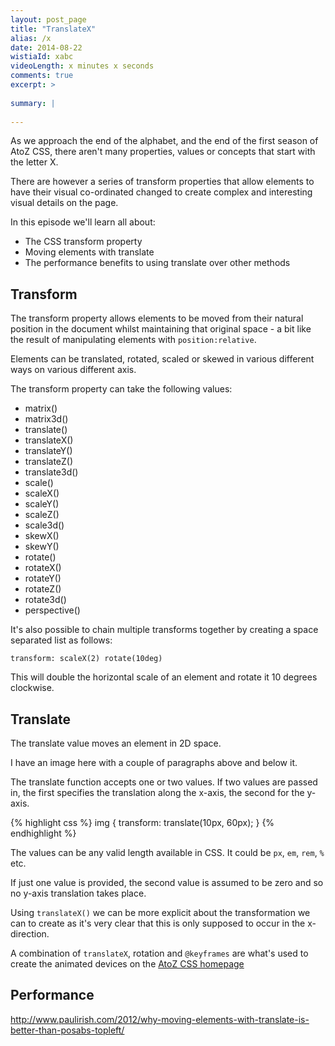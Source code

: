 ```yaml
---
layout: post_page
title: "TranslateX"
alias: /x
date: 2014-08-22
wistiaId: xabc
videoLength: x minutes x seconds
comments: true
excerpt: >
  
summary: |
  
---
```


As we approach the end of the alphabet, and the end of the first season
of AtoZ CSS, there aren't many properties, values or concepts that start
with the letter X.

There are however a series of transform properties that allow elements
to have their visual co-ordinated changed to create complex and
interesting visual details on the page.

In this episode we'll learn all about:

* The CSS transform property
* Moving elements with translate
* The performance benefits to using translate over other methods

## Transform

The transform property allows elements to be moved from their natural
position in the document whilst maintaining that original space - a bit
like the result of manipulating elements with `position:relative`.

Elements can be translated, rotated, scaled or skewed in various
different ways on various different axis.

The transform property can take the following values:

* matrix()
* matrix3d()
* translate()
* translateX()
* translateY()
* translateZ()
* translate3d()
* scale()
* scaleX()
* scaleY()
* scaleZ()
* scale3d()
* skewX()
* skewY()
* rotate()
* rotateX()
* rotateY()
* rotateZ()
* rotate3d()
* perspective()

It's also possible to chain multiple transforms together by creating
a space separated list as follows:

	transform: scaleX(2) rotate(10deg)

This will double the horizontal scale of an element and rotate it 10
degrees clockwise.

## Translate

The translate value moves an element in 2D space. 

I have an image here with a couple of paragraphs above and below it.

The translate function accepts one or two values. If two values are
passed in, the first specifies the translation along the x-axis, the
second for the y-axis.

{% highlight css %}
img {
	transform: translate(10px, 60px);
}
{% endhighlight %}

The values can be any valid length available in CSS. It could be `px`,
`em`, `rem`, `%` etc.

If just one value is provided, the second value is assumed to be zero
and so no y-axis translation takes place.

Using `translateX()` we can be more explicit about the transformation we
can to create as it's very clear that this is only supposed to occur in
the x-direction.

A combination of `translateX`, rotation and `@keyframes` are what's used
to create the animated devices on the [AtoZ CSS
homepage](http://www.atozcss.com)

## Performance

http://www.paulirish.com/2012/why-moving-elements-with-translate-is-better-than-posabs-topleft/
